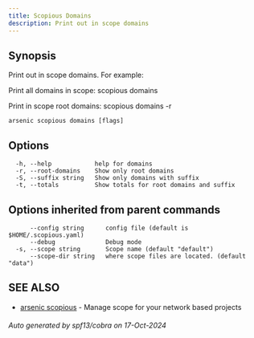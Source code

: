 ```yaml
---
title: Scopious Domains
description: Print out in scope domains
---
```


## Synopsis

Print out in scope domains. For example:

Print all domains in scope:
	scopious domains

Print in scope root domains:
	scopious domains -r


```
arsenic scopious domains [flags]
```

## Options

```
  -h, --help            help for domains
  -r, --root-domains    Show only root domains
  -S, --suffix string   Show only domains with suffix
  -t, --totals          Show totals for root domains and suffix
```

## Options inherited from parent commands

```
      --config string      config file (default is $HOME/.scopious.yaml)
      --debug              Debug mode
  -s, --scope string       Scope name (default "default")
      --scope-dir string   where scope files are located. (default "data")
```

## SEE ALSO

* [arsenic scopious](arsenic_scopious.md)	 - Manage scope for your network based projects

###### Auto generated by spf13/cobra on 17-Oct-2024
